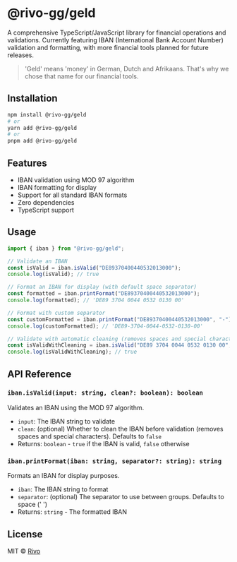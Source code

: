 # @rivo-gg/geld

A comprehensive TypeScript/JavaScript library for financial operations and validations. Currently featuring IBAN (International Bank Account Number) validation and formatting, with more financial tools planned for future releases.

> 'Geld' means 'money' in German, Dutch and Afrikaans. That's why we chose that name for our financial tools.

## Installation

```bash
npm install @rivo-gg/geld
# or
yarn add @rivo-gg/geld
# or
pnpm add @rivo-gg/geld
```

## Features

- IBAN validation using MOD 97 algorithm
- IBAN formatting for display
- Support for all standard IBAN formats
- Zero dependencies
- TypeScript support

## Usage

```typescript
import { iban } from "@rivo-gg/geld";

// Validate an IBAN
const isValid = iban.isValid("DE89370400440532013000");
console.log(isValid); // true

// Format an IBAN for display (with default space separator)
const formatted = iban.printFormat("DE89370400440532013000");
console.log(formatted); // 'DE89 3704 0044 0532 0130 00'

// Format with custom separator
const customFormatted = iban.printFormat("DE89370400440532013000", "-");
console.log(customFormatted); // 'DE89-3704-0044-0532-0130-00'

// Validate with automatic cleaning (removes spaces and special characters)
const isValidWithCleaning = iban.isValid("DE89 3704 0044 0532 0130 00", true);
console.log(isValidWithCleaning); // true
```

## API Reference

### `iban.isValid(input: string, clean?: boolean): boolean`

Validates an IBAN using the MOD 97 algorithm.

- `input`: The IBAN string to validate
- `clean`: (optional) Whether to clean the IBAN before validation (removes spaces and special characters). Defaults to `false`
- Returns: `boolean` - `true` if the IBAN is valid, `false` otherwise

### `iban.printFormat(iban: string, separator?: string): string`

Formats an IBAN for display purposes.

- `iban`: The IBAN string to format
- `separator`: (optional) The separator to use between groups. Defaults to space (' ')
- Returns: `string` - The formatted IBAN

## License

MIT © [Rivo](LICENSE)
